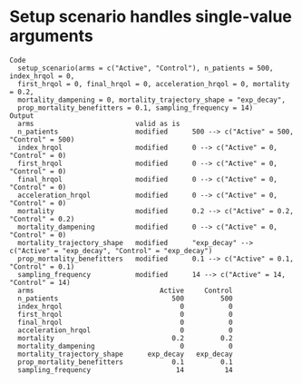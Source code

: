 # Setup scenario handles single-value arguments

    Code
      setup_scenario(arms = c("Active", "Control"), n_patients = 500, index_hrqol = 0,
      first_hrqol = 0, final_hrqol = 0, acceleration_hrqol = 0, mortality = 0.2,
      mortality_dampening = 0, mortality_trajectory_shape = "exp_decay",
      prop_mortality_benefitters = 0.1, sampling_frequency = 14)
    Output
      arms                         valid as is      
      n_patients                   modified      500 --> c("Active" = 500, "Control" = 500)   
      index_hrqol                  modified      0 --> c("Active" = 0, "Control" = 0)   
      first_hrqol                  modified      0 --> c("Active" = 0, "Control" = 0)   
      final_hrqol                  modified      0 --> c("Active" = 0, "Control" = 0)   
      acceleration_hrqol           modified      0 --> c("Active" = 0, "Control" = 0)   
      mortality                    modified      0.2 --> c("Active" = 0.2, "Control" = 0.2)   
      mortality_dampening          modified      0 --> c("Active" = 0, "Control" = 0)   
      mortality_trajectory_shape   modified      "exp_decay" --> c("Active" = "exp_decay", "Control" = "exp_decay")   
      prop_mortality_benefitters   modified      0.1 --> c("Active" = 0.1, "Control" = 0.1)   
      sampling_frequency           modified      14 --> c("Active" = 14, "Control" = 14)   
      arms                               Active     Control
      n_patients                            500         500
      index_hrqol                             0           0
      first_hrqol                             0           0
      final_hrqol                             0           0
      acceleration_hrqol                      0           0
      mortality                             0.2         0.2
      mortality_dampening                     0           0
      mortality_trajectory_shape      exp_decay   exp_decay
      prop_mortality_benefitters            0.1         0.1
      sampling_frequency                     14          14

